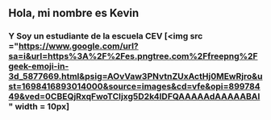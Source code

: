 ## Hola, mi nombre es Kevin 
### Y Soy un estudiante de la escuela CEV [<img src ="https://www.google.com/url?sa=i&url=https%3A%2F%2Fes.pngtree.com%2Ffreepng%2Fgeek-emoji-in-3d_5877669.html&psig=AOvVaw3PNvtnZUxActHj0MEwRjro&ust=1698416893014000&source=images&cd=vfe&opi=89978449&ved=0CBEQjRxqFwoTCIjxg5D2k4IDFQAAAAAdAAAAABAI" width = 10px]